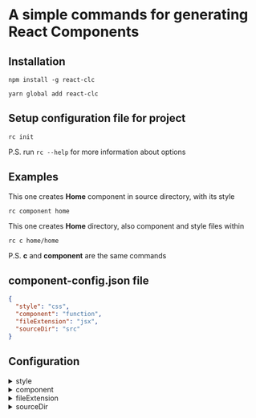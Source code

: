 # A simple commands for generating React Components

## Installation

```shall
npm install -g react-clc
```

```shall
yarn global add react-clc
```

## Setup configuration file for project

```shall
rc init
```

P.S. run `rc --help` for more information about options

## Examples

This one creates **Home** component in source directory, with its style

```shall
rc component home
```

This one creates **Home** directory, also component and style files within

```shall
rc c home/home
```

P.S. **c** and **component** are the same commands

## component-config.json file

```json
{
  "style": "css",
  "component": "function",
  "fileExtension": "jsx",
  "sourceDir": "src"
}
```

## Configuration

<details>
    <summary>style</summary>
    Types

    - "css"
    - "scss"
    - "less"
    - "sass"
    - false (for no style file)

</details>

<details>
    <summary>component</summary>
    Types

    - "function"
    - "class"

</details>

<details>
    <summary>fileExtension</summary>
    Types

    - "js"
    - "jsx"
    - "tsx"

</details>

<details>
    <summary>sourceDir</summary>
    Folder Path (string)

    - src
    - src/components

</details>
